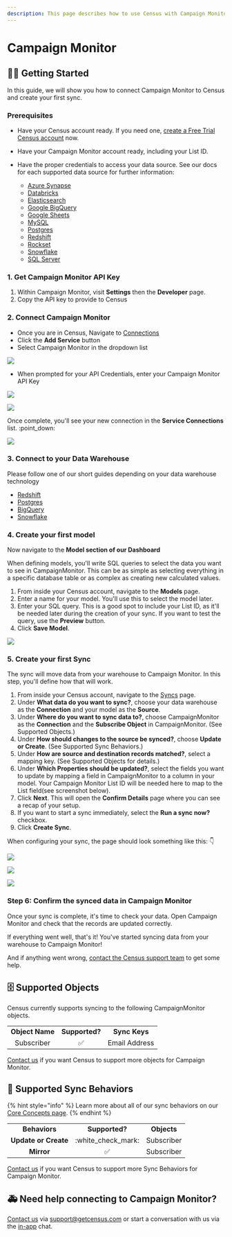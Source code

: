 ```yaml
---
description: This page describes how to use Census with Campaign Monitor.
---
```


# Campaign Monitor

## 🏃‍♀️ Getting Started

‌In this guide, we will show you how to connect Campaign Monitor to Census and create your first sync.

### Prerequisites

* Have your Census account ready. If you need one, [create a Free Trial Census account](https://app.getcensus.com/) now.
* Have your Campaign Monitor account ready, including your List ID.
*   Have the proper credentials to access your data source. See our docs for each supported data source for further information:

    * [Azure Synapse](../sources/azure-synapse.md)
    * [Databricks](https://docs.getcensus.com/sources/databricks)
    * [Elasticsearch](https://docs.getcensus.com/sources/elasticsearch)
    * [Google BigQuery](https://docs.getcensus.com/sources/google-bigquery)
    * [Google Sheets](https://docs.getcensus.com/sources/google-sheets)
    * [MySQL](https://docs.getcensus.com/sources/mysql)
    * [Postgres](https://docs.getcensus.com/sources/postgres)
    * [Redshift](https://docs.getcensus.com/sources/redshift)
    * [Rockset](https://docs.getcensus.com/sources/rockset)
    * [Snowflake](https://docs.getcensus.com/sources/snowflake)
    * [SQL Server](https://docs.getcensus.com/sources/sql-server)



### 1. Get Campaign Monitor API Key

1. Within Campaign Monitor, visit **Settings** then the **Developer** page.
2. Copy the API key to provide to Census

### 2. Connect Campaign Monitor

* Once you are in Census, Navigate to [Connections](https://app.getcensus.com/connections)
* Click the **Add Service** button
* Select Campaign Monitor in the dropdown list

![](<../.gitbook/assets/Screen Shot 2022-02-28 at 12.13.33 AM.png>)

* When prompted for your API Credentials, enter your Campaign Monitor API Key

![](<../.gitbook/assets/Screen Shot 2022-02-28 at 10.52.27 AM.png>)

![](<../.gitbook/assets/Screen Shot 2022-02-28 at 10.52.43 AM.png>)

Once complete, you'll see your new connection in the **Service Connections** list. :point\_down:

![](<../.gitbook/assets/Screen Shot 2022-02-28 at 11.44.19 AM.png>)



### 3.  Connect to your Data Warehouse

Please follow one of our short guides depending on your data warehouse technology

* [Redshift](https://help.getcensus.com/article/10-configuring-redshift-postgresql-access)
* [Postgres](https://help.getcensus.com/article/10-configuring-redshift-postgresql-access) &#x20;
* [BigQuery](https://help.getcensus.com/article/21-configuring-bigquery-access)
* [Snowflake](https://help.getcensus.com/article/8-configuring-snowflake-access)

### 4. Create your first model

Now navigate to the **Model section of our Dashboard**

When defining models, you'll write SQL queries to select the data you want to see in CampaignMonitor. This can be as simple as selecting everything in a specific database table or as complex as creating new calculated values.

1. From inside your Census account, navigate to the **Models** page.
2. Enter a name for your model. You'll use this to select the model later.
3. Enter your SQL query. This is a good spot to include your List ID, as it'll be needed later during the creation of your sync. If you want to test the query, use the **Preview** button.
4. Click **Save Model**.

![](../.gitbook/assets/screely-1645633928224.png)

### 5. Create your first Sync

The sync will move data from your warehouse to Campaign Monitor. In this step, you'll define how that will work.

1. From inside your Census account, navigate to the [Syncs](https://app.getcensus.com/syncs) page.
2. Under **What data do you want to sync?**, choose your data warehouse as the **Connection** and your model as the **Source**.
3. Under **Where do you want to sync data to?**, choose CampaignMonitor as the **Connection** and the **Subscribe Object** in CampaignMonitor. (See Supported Objects.)
4. Under **How should changes to the source be synced?**, choose **Update or Create**. (See Supported Sync Behaviors.)
5. &#x20;Under **How are source and destination records matched?**, select a mapping key. (See Supported Objects for details.)&#x20;
6. &#x20;Under **Which Properties should be updated?**, select the fields you want to update by mapping a field in CampaignMonitor to a column in your model. Your Campaign Monitor List ID will be needed here to map to the List field(see screenshot below).&#x20;
7. Click **Next**. This will open the **Confirm Details** page where you can see a recap of your setup.
8. If you want to start a sync immediately, select the **Run a sync now?** checkbox.
9. Click **Create Sync**.

When configuring your sync, the page should look something like this: 👇

![](<../.gitbook/assets/Screen Shot 2022-02-28 at 11.07.25 AM.png>)

![](<../.gitbook/assets/Screen Shot 2022-02-28 at 11.10.55 AM.png>)

![](<../.gitbook/assets/Screen Shot 2022-02-28 at 11.14.44 AM.png>)

### Step 6: Confirm the synced data in Campaign Monitor&#x20;

Once your sync is complete, it's time to check your data. Open Campaign Monitor and check that the records are updated correctly.&#x20;

If everything went well, that's it! You've started syncing data from your warehouse to Campaign Monitor!&#x20;

And if anything went wrong, [contact the Census support team](mailto:support@getcensus.com) to get some help.



## 🗄 Supported Objects

Census currently supports syncing to the following CampaignMonitor objects.

|                 |                |                 |
| :-------------: | :------------: | :-------------: |
| **Object Name** | **Supported?** | **Sync Keys** |
|    Subscriber   |        ✅       |  Email Address  |

[Contact us](mailto:support@getcensus.com) if you want Census to support more objects for Campaign Monitor.



## 🔄 Supported Sync Behaviors

{% hint style="info" %}
Learn more about all of our sync behaviors on our [Core Concepts page](../basics/core-concept/#the-different-sync-behaviors).
{% endhint %}

|                      |                      |             |
| :------------------: | :------------------: | :---------: |
|     **Behaviors**    |    **Supported?**    | **Objects** |
| **Update or Create** | :white\_check\_mark: |  Subscriber |
|      **Mirror**      |           ✅          |  Subscriber |

[Contact us](mailto:support@getcensus.com) if you want Census to support more Sync Behaviors for Campaign Monitor.



## 🚑 Need help connecting to Campaign Monitor?

[Contact us](mailto:support@getcensus.com) via support@getcensus.com or start a conversation with us via the [in-app](https://app.getcensus.com) chat.
